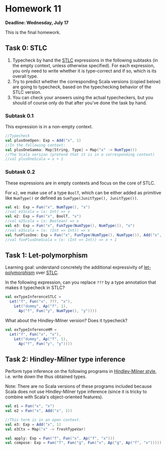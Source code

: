 # Homework 11

**Deadline: Wednesday, July 17**

This is the final homework.

## Task 0: STLC

1. Typecheck by hand the [STLC](https://ps-tuebingen-courses.github.io/pl1-lecture-notes/26-stlc/stlc.html)
   expressions in the following subtasks (in the
   empty context, unless otherwise specified). For each expression, you only
   need to write whether it is type-correct and if so, which is its overall type.
2. Try to predict whether the corresponding Scala versions (copied below) are
   going to typecheck, based on the typechecking behavior of the STLC version.
3. You can check your answers using the actual typecheckers, but you should of course
   only do that after you've done the task by hand.

### Subtask 0.1

This expression is in a non-empty context.

```scala
//Typecheck
val plusOneOpen: Exp = Add("x", 1)
//In the following context:
val plusOneGamma: Map[String, Type] = Map("x" -> NumType())
//The Scala version (pretend that it is in a corresponding context)
//val plusOneScala = x + 1
```

### Subtask 0.2

These expressions are in empty contexts and focus on the core of STLC.

For `e2`, we make use of a type `BoolT`, which can be either added as primitive like `NumType()`
or defined as `SumType(JunitType(), JunitType())`.

```scala
val e1: Exp = Fun("x", NumType(), "x")
//val e1Scala = (x: Int) => x
val e2: Exp = Fun("x", BoolT, "x")
//val e2Scala = (x: Boolean) => x
val e3: Exp = Fun("x", FunType(NumType(), NumType()), "x")
//val e3Scala = (x: (Int => Int)) => x
val funPlusOne: Exp = Fun("x", FunType(NumType(), NumType()), Add("x", 1))
//val funPlusOneScala = (x: (Int => Int)) => x + 1
```

## Task 1: Let-polymorphism

Learning goal: understand concretely the additional expressivity of
[let-polymorphism](https://ps-tuebingen-courses.github.io/pl1-lecture-notes/27-type-inference/type-inference.html)
over [STLC](https://ps-tuebingen-courses.github.io/pl1-lecture-notes/26-stlc/stlc.html).

In the following expression, can you replace `???` by a type annotation that
makes it typecheck in STLC?

```scala
val exTypeInferenceSTLC =
  Let("f", Fun("x", ???, "x"),
    Let("dummy", Ap("f", 1),
      Ap("f", Fun("y", NumType(), "y"))))
```

What about the Hindley-Milner version? Does it typecheck?

```scala
val exTypeInferenceHM =
  Let("f", Fun("x", "x"),
    Let("dummy", Ap("f", 1),
      Ap("f", Fun("y", "y"))))
```


## Task 2: Hindley-Milner type inference

Perform type inference on the following programs in
[Hindley-Milner style](https://ps-tuebingen-courses.github.io/pl1-lecture-notes/27-type-inference/type-inference.html),
i.e. write down the thus obtained types.

Note: There are no Scala versions of these programs included because Scala does not use
Hindley-Milner type inference (since it is tricky to combine with Scala's
object-oriented features).

```scala
val e1 = Fun("x", "x")
val e2 = Fun("x", Add("x", 1))

//This term is in an open context.
val e3: Exp = Add("x", 1)
val e3Ctx = Map("x" -> freshTypeVar)

val apply: Exp = Fun("f", Fun("x", Ap("f", "x")))
val compose: Exp = Fun("f", Fun("g", Fun("x", Ap("g", Ap("f", "x")))))
```
